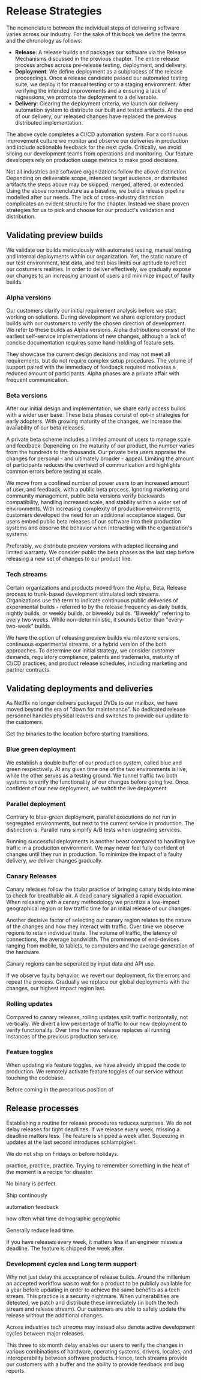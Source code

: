 # Release Strategies

The nomenclature between the individual steps of delivering software varies across our industry. For the sake of this book we define the terms and the chronology as follows:

- **Release**: A release builds and packages our software via the Release Mechanisms discussed in the previous chapter. The entire release process arches across pre-release testing, deployment, and delivery.
- **Deployment**: We define deployment as a subprocess of the release proceedings. Once a release candidate passed our automated testing suite, we deploy it for manual testing or to a staging environment. After verifying the intended improvements and a ensuring a lack of regressions, we promote the deployment to a deliverable.
- **Delivery**: Clearing the deployment criteria, we launch our delivery automation system to distribute our built and tested artifacts. At the end of our delivery, our released changes have replaced the previous distributed implementation.

The above cycle completes a CI/CD automation system. For a continuous improvement culture we monitor and observe our deliveries in production and include actionable feedback for the next cycle. Critically, we avoid siloing our development teams from operations and monitoring. Our feature developers rely on production usage metrics to make good decisions.

Not all industries and software organizations follow the above distinction. Depending on deliverable scope, intended target audience, or distributed artifacts the steps above may be skipped, merged, altered, or extended. Using the above nomenclature as a baseline, we build a release pipeline modelled after our needs. The lack of cross-industry distinction complicates an evident structure for the chapter. Instead we share proven strategies for us to pick and choose for our product's validation and distribution.

## Validating preview builds

We validate our builds meticulously with automated testing, manual testing and internal deployments within our organization. Yet, the static nature of our test environment, test data, and test bias limits our aptitude to reflect our costumers realities. In order to deliver effectively, we gradually expose our changes to an increasing amount of users and minimize impact of faulty builds.

### Alpha versions

Our customers clarify our initial requirement analysis before we start working on solutions. During development we share exploratory product builds with our customers to verify the chosen direction of development. We refer to these builds as Alpha versions. Alpha distributions consist of the earliest self-service implementations of new changes, although a lack of concise documentation requires some hand-holding of feature sets.

They showcase the current design decisions and may not meet all requirements, but do not require complex setup procedures. The volume of support paired with the immediacy of feedback required motivates a reduced amount of participants. Alpha phases are a private affair with frequent communication.

### Beta versions

After our initial design and implementation, we share early access builds with a wider user base. These beta phases consist of opt-in strategies for early adopters. With growing maturity of the changes, we increase the availability of our beta releases.

A private beta scheme includes a limited amount of users to manage scale and feedback. Depending on the maturity of our product, the number varies from the hundreds to the thousands. Our private beta users appraise the changes for personal - and ultimately broader - appeal. Limiting the amount of participants reduces the overhead of communication and highlights common errors before testing at scale.

We move from a confined number of power users to an increased amount of user, and feedback, with a public beta process. Ignoring marketing and community management, public beta versions verify backwards compatibility, handling increased scale, and stability within a wider set of environments. With increasing complexity of production environments, customers developed the need for an additional acceptance staged. Our users embed public beta releases of our software into their production systems and observe the behavior when interacting with the organization's systems.

Preferably, we distribute preview versions with adapted licensing and limited warranty. We consider public the beta phases as the last step before releasing a new set of changes to our product line.

### Tech streams

Certain organizations and products moved from the Alpha, Beta, Release process to trunk-based development stimulated tech streams. Organizations use the term to indicate continuous public deliveries of experimental builds - referred to by the release frequency as daily builds, nightly builds, or weekly builds, or biweekly builds. "Biweekly" referring to every two weeks. While non-deterministic, it sounds better than "every-two-week" builds.

We have the option of releasing preview builds via milestone versions, continuous experimental streams, or a hybrid version of the both approaches. To determine our initial strategy, we consider customer demands, regulatory compliance, patents and trademarks, maturity of CI/CD practices, and product release schedules, including marketing and partner contracts.

## Validating deployments and deliveries

As Netflix no longer delivers packaged DVDs to our mailbox, we have moved beyond the era of "down for maintenance". No dedicated release personnel handles physical leavers and switches to provide our update to the customers.

Get the binaries to the location before starting transitions.

### Blue green deployment

We establish a double buffer of our production system, called blue and green respectively. At any given time one of the two environments is live, while the other serves as a testing ground. We tunnel traffic two both systems to verify the functionality of our changes before going live. Once confident of our new deployment, we switch the live deployment.

### Parallel deployment

Contrary to blue-green deployment, parallel executions do not run in segregated environments, but next to the current service in production. The distinction is. Parallel runs simplify A/B tests when upgrading services.

Running successful deployments is another beast compared to handling live traffic in a produciton environment. We may never feel fully confident of changes until they run in production. To minimize the impact of a faulty delivery, we deliver changes gradually. 

### Canary Releases

Canary releases follow the titular practice of bringing canary birds into mine to check for breathable air. A dead canary signalled a rapid evacuation. When releasing with a canary methodology we prioritize a low-impact geographical region or low traffic time for an initial release of our changes.

Another decisive factor of selecting our canary region relates to the nature of the changes and how they interact with traffic. Over time we observe regions to retain individual traits. The volume of traffic, the latency of connections, the average bandwidth. The prominence of end-devices ranging from mobile, to tablets, to computers and the average generation of the hardware.

Canary regions can be seperated by input data and API use.

If we observe faulty behavior, we revert our deployment, fix the errors and repeat the process. Gradually we replace our global deployments with the changes, our highest impact region last.

### Rolling updates

Compared to canary releases, rolling updates split traffic horizontally, not vertically. We divert a low percentage of traffic to our new deployment to verify functionality. Over time the new release replaces all running instances of the previous production service.

### Feature toggles

When updating via feature toggles, we have already shipped the code to production. We remotely activate feature toggles of our service without touching the codebase.

Before coming in the precarious position of 

## Release processes

Establishing a routine for release procedures reduces surprises. We do not delay releases for tight deadlines. If we release every week, missing a deadline matters less. The feature is shipped a week after. Squeezing in updates at the last second introduces schlampigkeit.

We do not ship on Fridays or before holidays.

practice, practice, practice. Tryying to remember something in the heat of the moment is a recipe for disaster.

No binary is perfect.

Ship continously



automation
feedback

how often
what time
demographic
geographic

Generally reduce lead time.

If you have releases every week, it matters less if an engineer misses a deadline. The feature is shipped the week after.

### Development cycles and Long term support

Why not just delay the acceptance of release builds. Around the millenium an accepted workflow was to wait for a product to be publicly available for a year before updating in order to achieve the same benefits as a tech stream. This practice is a security nightmare. When vulnerabilities are detected, we patch and distribute these immediately (in both the tech stream and release stream). Our customers are able to safely update the release without the additional changes.

Across industries *tech streams* may instead also denote active development cycles between major releases.

This three to six month delay enables our users to verify the changes in various combinations of hardware, operating systems, drivers, locales, and interoperability between software products. Hence, tech streams provide our customers with a buffer and the ability to provide feedback and bug reports.
